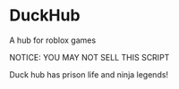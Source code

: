 # DuckHub
A hub for roblox games

NOTICE: YOU MAY NOT SELL THIS SCRIPT

Duck hub has prison life and ninja legends!
